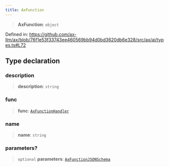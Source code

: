 ```yaml
---
title: AxFunction
---
```


> **AxFunction**: `object`

Defined in: https://github.com/ax-llm/ax/blob/76f1e53f33743ee460569bb94d0bd3620db6e328/src/ax/ai/types.ts#L72

## Type declaration

<a id="description"></a>

### description

> **description**: `string`

<a id="func"></a>

### func

> **func**: [`AxFunctionHandler`](/api/#03-apidocs/typealiasaxfunctionhandler)

<a id="name"></a>

### name

> **name**: `string`

<a id="parameters"></a>

### parameters?

> `optional` **parameters**: [`AxFunctionJSONSchema`](/api/#03-apidocs/typealiasaxfunctionjsonschema)
